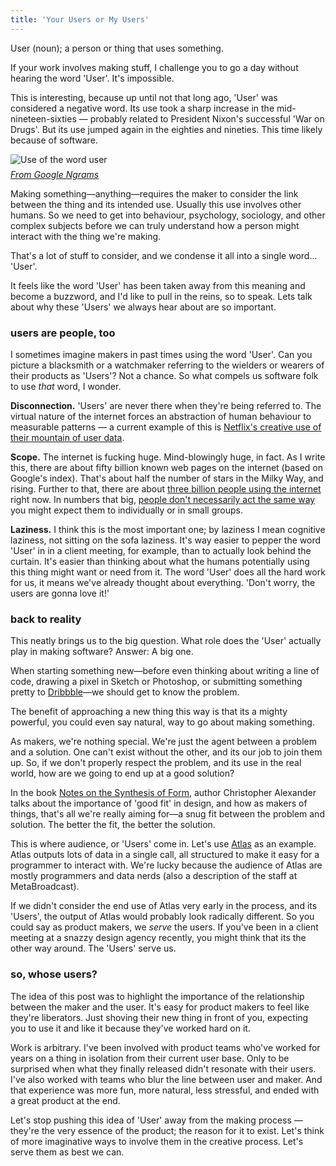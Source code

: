 ```yaml
---
title: 'Your Users or My Users'
---
```


User (noun); a person or thing that uses something.

If your work involves making stuff, I challenge you to go a day without hearing the word 'User'. It's impossible.

This is interesting, because up until not that long ago, 'User' was considered a negative word. Its use took a sharp increase in the mid-nineteen-sixties — probably related to President Nixon's successful 'War on Drugs'. But its use jumped again in the eighties and nineties. This time likely because of software.

![Use of the word user](https://i.imgur.com/LOIYZHN.png) <cite style="display: block; margin-top: .5em;">[From Google Ngrams](https://books.google.com/ngrams/graph?content=user&year_start=1800&year_end=2000&corpus=15&smoothing=3&share=&direct_url=t1%3B%2Cuser%3B%2Cc0)</cite>

Making something—anything—requires the maker to consider the link between the thing and its intended use. Usually this use involves other humans. So we need to get into behaviour, psychology, sociology, and other complex subjects before we can truly understand how a person might interact with the thing we're making.

That's a lot of stuff to consider, and we condense it all into a single word... 'User'.

It feels like the word 'User' has been taken away from this meaning and become a buzzword, and I'd like to pull in the reins, so to speak. Lets talk about why these 'Users' we always hear about are so important.

### users are people, too

I sometimes imagine makers in past times using the word 'User'. Can you picture a blacksmith or a watchmaker referring to the wielders or wearers of their products as 'Users'? Not a chance. So what compels us software folk to use _that_ word, I wonder.

**Disconnection.** 'Users' are never there when they're being referred to. The virtual nature of the internet forces an abstraction of human behaviour to measurable patterns — a current example of this is [Netflix's creative use of their mountain of user data](http://www.theverge.com/2015/5/22/8642359/the-science-behind-the-new-netflix-design).

**Scope.** The internet is fucking huge. Mind-blowingly huge, in fact. As I write this, there are about fifty billion known web pages on the internet (based on Google's index). That's about half the number of stars in the Milky Way, and rising. Further to that, there are about [three billion people using the internet](http://www.internetlivestats.com/internet-users/) right now. In numbers that big, [people don't necessarily act the same way](http://www.amazon.co.uk/The-Wisdom-Crowds-James-Surowiecki/dp/0385721706) you might expect them to individually or in small groups.

**Laziness.** I think this is the most important one; by laziness I mean cognitive laziness, not sitting on the sofa laziness. It's way easier to pepper the word 'User' in in a client meeting, for example, than to actually look behind the curtain. It's easier than thinking about what the humans potentially using this thing might want or need from it. The word 'User' does all the hard work for us, it means we've already thought about everything. 'Don't worry, the users are gonna love it!'

### back to reality

This neatly brings us to the big question. What role does the 'User' actually play in making software? Answer: A big one.

When starting something new—before even thinking about writing a line of code, drawing a pixel in Sketch or Photoshop, or submitting something pretty to [Dribbble](http://dribbble.com)—we should get to know the problem.

The benefit of approaching a new thing this way is that its a mighty powerful, you could even say natural, way to go about making something.

As makers, we're nothing special. We're just the agent between a problem and a solution. One can't exist without the other, and its our job to join them up. So, if we don't properly respect the problem, and its use in the real world, how are we going to end up at a good solution?

In the book [Notes on the Synthesis of Form](http://www.amazon.co.uk/Notes-Synthesis-Form-Harvard-Paperbacks/dp/0674627512), author Christopher Alexander talks about the importance of 'good fit' in design, and how as makers of things, that's all we're really aiming for—a snug fit between the problem and solution. The better the fit, the better the solution.

This is where audience, or 'Users' come in. Let's use [Atlas](http://atlas.metabroadcast.com) as an example. Atlas outputs lots of data in a single call, all structured to make it easy for a programmer to interact with. We're lucky because the audience of Atlas are mostly programmers and data nerds (also a description of the staff at MetaBroadcast).

If we didn't consider the end use of Atlas very early in the process, and its 'Users', the output of Atlas would probably look radically different. So you could say as product makers, we _serve_ the users. If you've been in a client meeting at a snazzy design agency recently, you might think that its the other way around. The 'Users' serve us.

### so, whose users?

The idea of this post was to highlight the importance of the relationship between the maker and the user. It's easy for product makers to feel like they're liberators. Just shoving their new thing in front of you, expecting you to use it and like it because they've worked hard on it.

Work is arbitrary. I've been involved with product teams who've worked for years on a thing in isolation from their current user base. Only to be surprised when what they finally released didn't resonate with their users. I've also worked with teams who blur the line between user and maker. And that experience was more fun, more natural, less stressful, and ended with a great product at the end.

Let's stop pushing this idea of 'User' away from the making process — they're the very essence of the product; the reason for it to exist. Let's think of more imaginative ways to involve them in the creative process. Let's serve them as best we can.
